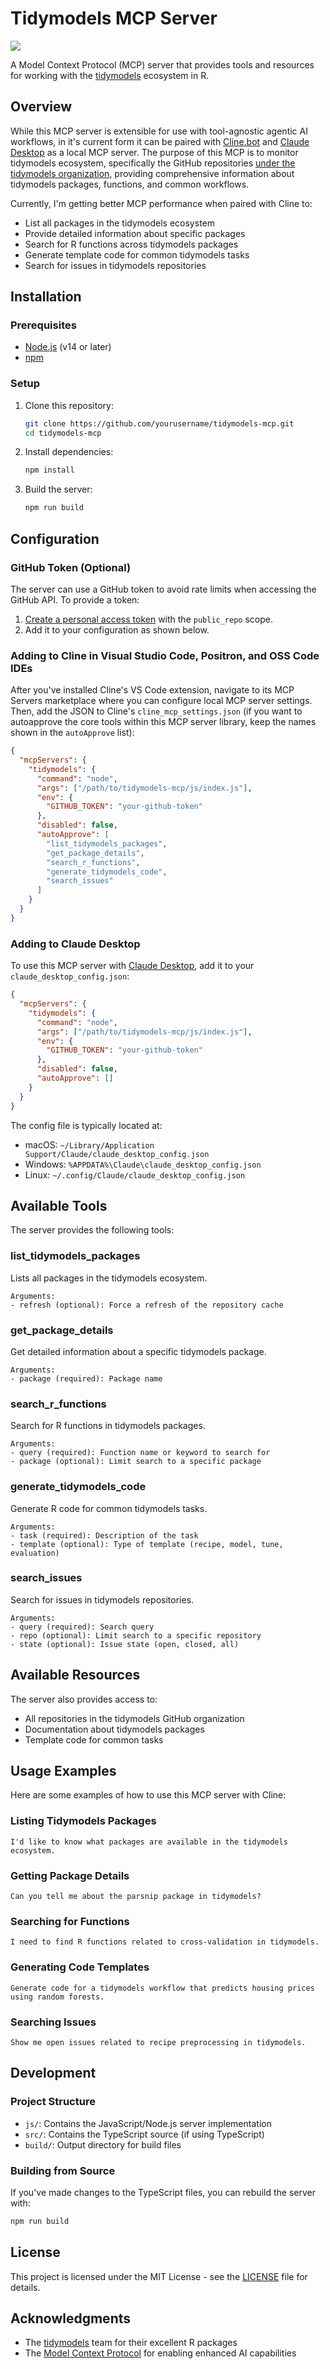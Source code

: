 # Tidymodels MCP Server

![](tidymodels_mcp.png)

A Model Context Protocol (MCP) server that provides tools and resources for working with the [tidymodels](https://www.tidymodels.org/) ecosystem in R.

## Overview

While this MCP server is extensible for use with tool-agnostic agentic AI workflows, in it's current form it can be paired with [Cline.bot](https://cline.bot/) and [Claude Desktop](https://claude.ai/download) as a local MCP server. The purpose of this MCP is to monitor tidymodels ecosystem, specifically the GitHub repositories [under the tidymodels organization](https://github.com/tidymodels), providing comprehensive information about tidymodels packages, functions, and common workflows.

Currently, I'm getting better MCP performance when paired with Cline to:

- List all packages in the tidymodels ecosystem
- Provide detailed information about specific packages
- Search for R functions across tidymodels packages
- Generate template code for common tidymodels tasks
- Search for issues in tidymodels repositories

## Installation

### Prerequisites

- [Node.js](https://nodejs.org/) (v14 or later)
- [npm](https://www.npmjs.com/)

### Setup

1. Clone this repository:
   ```bash
   git clone https://github.com/yourusername/tidymodels-mcp.git
   cd tidymodels-mcp
   ```

2. Install dependencies:
   ```bash
   npm install
   ```

3. Build the server:
   ```bash
   npm run build
   ```

## Configuration

### GitHub Token (Optional)

The server can use a GitHub token to avoid rate limits when accessing the GitHub API. To provide a token:

1. [Create a personal access token](https://github.com/settings/tokens) with the `public_repo` scope.
2. Add it to your configuration as shown below.

### Adding to Cline in Visual Studio Code, Positron, and OSS Code IDEs

After you've installed Cline's VS Code extension, navigate to its MCP Servers marketplace where you can configure local MCP server settings. Then, add the JSON to Cline's `cline_mcp_settings.json` (if you want to autoapprove the core tools within this MCP server library, keep the names shown in the `autoApprove` list):

```json
{
  "mcpServers": {
    "tidymodels": {
      "command": "node",
      "args": ["/path/to/tidymodels-mcp/js/index.js"],
      "env": {
        "GITHUB_TOKEN": "your-github-token"
      },
      "disabled": false,
      "autoApprove": [
        "list_tidymodels_packages",
        "get_package_details",
        "search_r_functions",
        "generate_tidymodels_code",
        "search_issues"
      ]
    }
  }
}
```

### Adding to Claude Desktop

To use this MCP server with [Claude Desktop](https://claude.ai/download), add it to your `claude_desktop_config.json`:

```json
{
  "mcpServers": {
    "tidymodels": {
      "command": "node",
      "args": ["/path/to/tidymodels-mcp/js/index.js"],
      "env": {
        "GITHUB_TOKEN": "your-github-token"
      },
      "disabled": false,
      "autoApprove": []
    }
  }
}
```

The config file is typically located at:
- macOS: `~/Library/Application Support/Claude/claude_desktop_config.json`
- Windows: `%APPDATA%\Claude\claude_desktop_config.json`
- Linux: `~/.config/Claude/claude_desktop_config.json`

## Available Tools

The server provides the following tools:

### list_tidymodels_packages

Lists all packages in the tidymodels ecosystem.

```
Arguments:
- refresh (optional): Force a refresh of the repository cache
```

### get_package_details

Get detailed information about a specific tidymodels package.

```
Arguments:
- package (required): Package name
```

### search_r_functions

Search for R functions in tidymodels packages.

```
Arguments:
- query (required): Function name or keyword to search for
- package (optional): Limit search to a specific package
```

### generate_tidymodels_code

Generate R code for common tidymodels tasks.

```
Arguments:
- task (required): Description of the task
- template (optional): Type of template (recipe, model, tune, evaluation)
```

### search_issues

Search for issues in tidymodels repositories.

```
Arguments:
- query (required): Search query
- repo (optional): Limit search to a specific repository
- state (optional): Issue state (open, closed, all)
```

## Available Resources

The server also provides access to:

- All repositories in the tidymodels GitHub organization
- Documentation about tidymodels packages
- Template code for common tasks

## Usage Examples

Here are some examples of how to use this MCP server with Cline:

### Listing Tidymodels Packages

```
I'd like to know what packages are available in the tidymodels ecosystem.
```

### Getting Package Details

```
Can you tell me about the parsnip package in tidymodels?
```

### Searching for Functions

```
I need to find R functions related to cross-validation in tidymodels.
```

### Generating Code Templates

```
Generate code for a tidymodels workflow that predicts housing prices using random forests.
```

### Searching Issues

```
Show me open issues related to recipe preprocessing in tidymodels.
```

## Development

### Project Structure

- `js/`: Contains the JavaScript/Node.js server implementation
- `src/`: Contains the TypeScript source (if using TypeScript)
- `build/`: Output directory for build files

### Building from Source

If you've made changes to the TypeScript files, you can rebuild the server with:

```bash
npm run build
```

## License

This project is licensed under the MIT License - see the [LICENSE](LICENSE) file for details.

## Acknowledgments

- The [tidymodels](https://www.tidymodels.org/) team for their excellent R packages
- The [Model Context Protocol](https://docs.anthropic.com/claude/docs/model-context-protocol) for enabling enhanced AI capabilities
